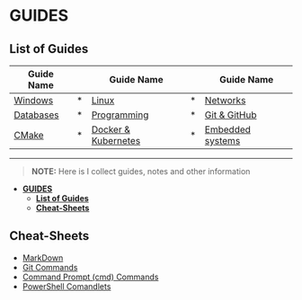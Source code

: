 # __GUIDES__

<!-- ## <p align=center>[Git & GitHub][navGit] | [Windows][navWin] | [Linux][navNix] | [Networks][navNet] <br/> [Programming][navPLn] | [Databases][navDBs] | [Docker & Kubernetes][navDkr] | [Embedded systems][navEmS] | [CMake][navCMk] </p> -->

## __List of Guides__

| Guide Name                    |   |  Guide Name                   |   | Guide Name                    |
|-------------------------------|---|-------------------------------|---|-------------------------------|
| [Windows][navWin]             | * | [Linux][navNix]               | * | [Networks][navNet]            |
| [Databases][navDBs]           | * | [Programming][navPLn]         | * | [Git & GitHub][navGit]        |
| [CMake][navCMk]               | * | [Docker & Kubernetes][navDkr] | * | [Embedded systems][navEmS]    |

<!--
- [Git & GitHub][navGit]
- [Windows][navWin]
- [Linux][navNix]
- [Networks][navNet]
- [Programming][navPLn]
- [Databases][navDBs]
- [Docker & Kubernetes][navDkr]
- [Embedded systems][navEmS]
- [CMake][navCMk]
-->

[navGit]:   ./res/001_Git_and_GitHub_/Git_And_GitHub.md
[navWin]:   ./res/002_Windows_/Windows.md
[navNix]:   ./res/003_Linux_(Unix)_/Linux_(Unix).md
[navNet]:   ./res/004_Networks_/Networks.md
[navPLn]:   ./res/005_Programming_languages_/Programming.md
[navDBs]:   ./res/006_Databases_/Databases.md
[navDkr]:   ./res/007_Docker_and_Kubernetes_/Docker_and_Kubernates.md
[navEmS]:   ./res/008_Embedded_systems_/Embedded_systems.md
[navCMk]:   ./res/009_CMake_/CMake_Tutorial.md

---
<!-- ---------------------------------- * Navigation * ---------------------------------- -->

> __NOTE:__ Here is I collect guides, notes and other information

- [__GUIDES__](#guides)
  - [__List of Guides__](#list-of-guides)
  - [__Cheat-Sheets__](#cheat-sheets)

## __Cheat-Sheets__

- [MarkDown][gdsMDn]
- [Git Commands][gdsGCm]
- [Command Prompt (cmd) Commands][gdsCMD]
- [PowerShell Comandlets][gdsPSC]

[gdsMDn]:   ./res/001_Git_and_GitHub_/res/001_Markdown_README_/read/MarkDown.md
[gdsGCm]:   ./res/001_Git_and_GitHub_/res/002_Git_Commands_/read/Git_Commands.md
[gdsCMD]:   ./res/002_Windows_/res/read/32_Cmd_PROMPT_/read/CommandPrompt_commands.md
[gdsPSC]:   ./res/002_Windows_/res/read/32_Cmdlet_POWERSHELL_/read/PowerShell.md

